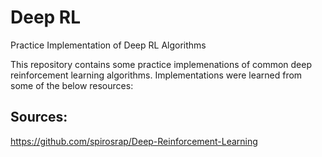 # Deep RL
Practice Implementation of Deep RL Algorithms

This repository contains some practice implemenations of common deep reinforcement learning algorithms. 
Implementations were learned from some of the below resources:

## Sources: 

https://github.com/spirosrap/Deep-Reinforcement-Learning

